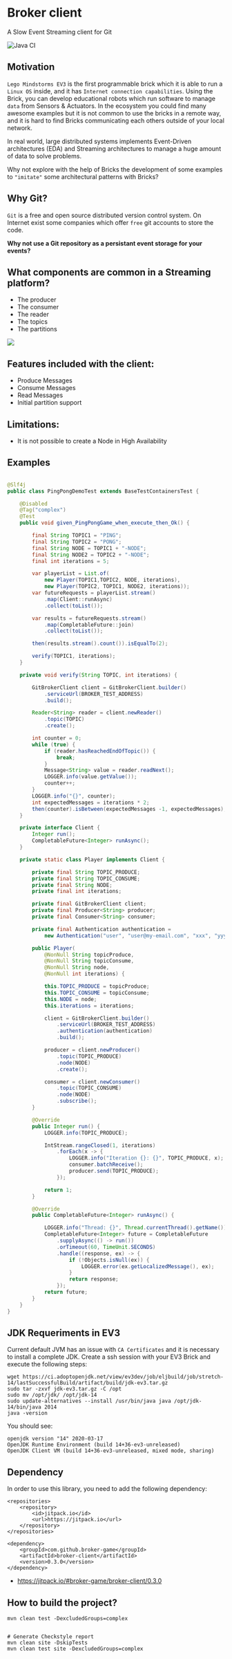 # Broker client

A Slow Event Streaming client for Git

![Java CI](https://github.com/broker-game/broker-client/workflows/Java%20CI/badge.svg?branch=master)

## Motivation

`Lego Mindstorms EV3` is the first programmable brick which it is able to run a `Linux OS` inside, and
it has `Internet connection capabilities`. Using the Brick, you can develop educational robots which
run software to manage `data` from Sensors & Actuators. In the ecosystem you could find many awesome examples
but it is not common to use the bricks in a remote way, and it is hard to find Bricks communicating each others outside
of your local network.

In real world, large distributed systems implements Event-Driven architectures (EDA)
and Streaming architectures to manage a huge amount of data to solve problems.

Why not explore with the help of Bricks the development of some examples to `"imitate"` some architectural patterns
with Bricks?

## Why Git?

`Git` is a free and open source distributed version control system. On Internet exist some companies
which offer `free` git accounts to store the code.

**Why not use a Git repository as a persistant event storage for your events?**

## What components are common in a Streaming platform?

- The producer
- The consumer
- The reader
- The topics
- The partitions

![](docs/kafka-example.png)

## Features included with the client:

- Produce Messages
- Consume Messages
- Read Messages
- Initial partition support

## Limitations:

- It is not possible to create a Node in High Availability

## Examples

``` java

@Slf4j
public class PingPongDemoTest extends BaseTestContainersTest {

    @Disabled
    @Tag("complex")
    @Test
    public void given_PingPongGame_when_execute_then_Ok() {

        final String TOPIC1 = "PING";
        final String TOPIC2 = "PONG";
        final String NODE = TOPIC1 + "-NODE";
        final String NODE2 = TOPIC2 + "-NODE";
        final int iterations = 5;

        var playerList = List.of(
            new Player(TOPIC1,TOPIC2, NODE, iterations),
            new Player(TOPIC2, TOPIC1, NODE2, iterations));
        var futureRequests = playerList.stream()
            .map(Client::runAsync)
            .collect(toList());

        var results = futureRequests.stream()
            .map(CompletableFuture::join)
            .collect(toList());

        then(results.stream().count()).isEqualTo(2);

        verify(TOPIC1, iterations);
    }

    private void verify(String TOPIC, int iterations) {

        GitBrokerClient client = GitBrokerClient.builder()
            .serviceUrl(BROKER_TEST_ADDRESS)
            .build();

        Reader<String> reader = client.newReader()
            .topic(TOPIC)
            .create();

        int counter = 0;
        while (true) {
            if (reader.hasReachedEndOfTopic()) {
                break;
            }
            Message<String> value = reader.readNext();
            LOGGER.info(value.getValue());
            counter++;
        }
        LOGGER.info("{}", counter);
        int expectedMessages = iterations * 2;
        then(counter).isBetween(expectedMessages -1, expectedMessages);
    }

    private interface Client {
        Integer run();
        CompletableFuture<Integer> runAsync();
    }

    private static class Player implements Client {

        private final String TOPIC_PRODUCE;
        private final String TOPIC_CONSUME;
        private final String NODE;
        private final int iterations;

        private final GitBrokerClient client;
        private final Producer<String> producer;
        private final Consumer<String> consumer;

        private final Authentication authentication =
            new Authentication("user", "user@my-email.com", "xxx", "yyy");

        public Player(
            @NonNull String topicProduce,
            @NonNull String topicConsume,
            @NonNull String node,
            @NonNull int iterations) {

            this.TOPIC_PRODUCE = topicProduce;
            this.TOPIC_CONSUME = topicConsume;
            this.NODE = node;
            this.iterations = iterations;

            client = GitBrokerClient.builder()
                .serviceUrl(BROKER_TEST_ADDRESS)
                .authentication(authentication)
                .build();

            producer = client.newProducer()
                .topic(TOPIC_PRODUCE)
                .node(NODE)
                .create();

            consumer = client.newConsumer()
                .topic(TOPIC_CONSUME)
                .node(NODE)
                .subscribe();
        }

        @Override
        public Integer run() {
            LOGGER.info(TOPIC_PRODUCE);

            IntStream.rangeClosed(1, iterations)
                .forEach(x -> {
                    LOGGER.info("Iteration {}: {}", TOPIC_PRODUCE, x);
                    consumer.batchReceive();
                    producer.send(TOPIC_PRODUCE);
                });

            return 1;
        }

        @Override
        public CompletableFuture<Integer> runAsync() {

            LOGGER.info("Thread: {}", Thread.currentThread().getName());
            CompletableFuture<Integer> future = CompletableFuture
                .supplyAsync(() -> run())
                .orTimeout(60, TimeUnit.SECONDS)
                .handle((response, ex) -> {
                    if (!Objects.isNull(ex)) {
                        LOGGER.error(ex.getLocalizedMessage(), ex);
                    }
                    return response;
                });
            return future;
        }
    }
}


```

## JDK Requeriments in EV3

Current default JVM has an issue with `CA Certificates` and it is necessary to
install a complete JDK. Create a ssh session with your EV3 Brick and execute
the following steps:

```
wget https://ci.adoptopenjdk.net/view/ev3dev/job/eljbuild/job/stretch-14/lastSuccessfulBuild/artifact/build/jdk-ev3.tar.gz
sudo tar -zxvf jdk-ev3.tar.gz -C /opt
sudo mv /opt/jdk/ /opt/jdk-14
sudo update-alternatives --install /usr/bin/java java /opt/jdk-14/bin/java 2014
java -version
```

You should see:

```
openjdk version "14" 2020-03-17
OpenJDK Runtime Environment (build 14+36-ev3-unreleased)
OpenJDK Client VM (build 14+36-ev3-unreleased, mixed mode, sharing)
```

## Dependency

In order to use this library, you need to add the following
dependency:

```
<repositories>
    <repository>
        <id>jitpack.io</id>
        <url>https://jitpack.io</url>
    </repository>
</repositories>
```

```
<dependency>
    <groupId>com.github.broker-game</groupId>
    <artifactId>broker-client</artifactId>
    <version>0.3.0</version>
</dependency>
```

- https://jitpack.io/#broker-game/broker-client/0.3.0

## How to build the project?

```
mvn clean test -DexcludedGroups=complex


# Generate Checkstyle report
mvn clean site -DskipTests
mvn clean test site -DexcludedGroups=complex
```
